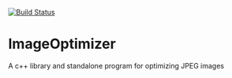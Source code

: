 [![Build Status](https://travis-ci.com/ghembo/ImageOptimizer.svg?branch=master)](https://travis-ci.com/ghembo/ImageOptimizer)

# ImageOptimizer
A c++ library and standalone program for optimizing JPEG images
